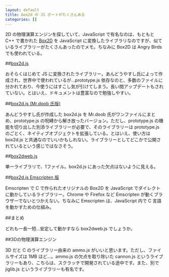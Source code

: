 ```yaml
---
layout: default
title: box2d の JS ポートがたくさんある
categories: []
---
```


2D の物理演算エンジンを探していて、JavaScript で有名なのは、もともと C++ で書かれた [Box2D](http://box2d.org/) を JavaScript に変換したライブラリなのですが、似ているライブラリーがたくさんあったのでメモ。ちなみに Box2D は Angry Birds でも使われている。

##[box2d.js](http://box2d-js.sourceforge.net/)

おそらくはじめて JS に変換されたライブラリー。あんどうやすし氏によって作成され、世界中で使われているが...prototype.js 依存なのと、多数のファイルに分かれており、今使うにはすこし気が引けてしまう。長い間アップデートもされていない。とはいえ、ドキュメントは豊富なので勉強しやすい。

##[box2d.js (Mr.doob 氏版)](http://mrdoob.com/projects/chromeexperiments/ball_pool/)

あんどうやすし氏が作成した box2d.js を Mr.doob 氏がワンファイルにまとめ、prototype.js の呪縛から解き放ったバージョン。ただし、prototype.js の機能を切り出した別添ライブラリーが必要で、そのライブラリーは prototype.js のごとく、ネイティブオブジェクトを拡張している。とはいえ、使い方は box2d.js と共通なのでいいかもしれない。ライブラリーとしてどこかで公開されているという感じではなさそう。

##[box2dweb.js](http://code.google.com/p/box2dweb/)

単一ライブラリで、1ファイル。box2d.js にあった欠点はないように見える。

##[box2d.js Emscripten 版](https://github.com/kripken/box2d.js)

Emscripten で C で作られたオリジナルの Box2D を JavaScript でダイレクトに動かしているライブラリー。Chrome や Firefox など Emscripten が動くブラウザーでないとつかえない。ちなみに Emscripten は、JavaScript 内で C 言語を動かすための仕組み。

##まとめ

どれも一長一短...安定して動かすなら box2dweb.js でしょうか。

##3Dの物理演算エンジン

3D だと C のライブラリー由来の ammo.js がいいと思います。ただし、ファイルサイズは 1MB ほど...。ammo.js の欠点を取り除いた cannon.js というライブラリーもあり、こちらは、スクラッチで開発されている途中です。また、別で jiglib.js というライブラリーも有名です。